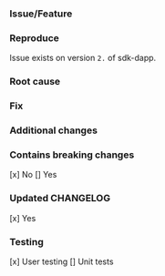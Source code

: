 ### Issue/Feature

### Reproduce

Issue exists on version `2.` of sdk-dapp.

### Root cause

### Fix

### Additional changes

### Contains breaking changes

[x] No
[] Yes

### Updated CHANGELOG

[x] Yes

### Testing

[x] User testing
[] Unit tests
